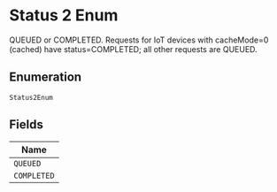 
# Status 2 Enum

QUEUED or COMPLETED. Requests for IoT devices with cacheMode=0 (cached) have status=COMPLETED; all other requests are QUEUED.

## Enumeration

`Status2Enum`

## Fields

| Name |
|  --- |
| `QUEUED` |
| `COMPLETED` |

